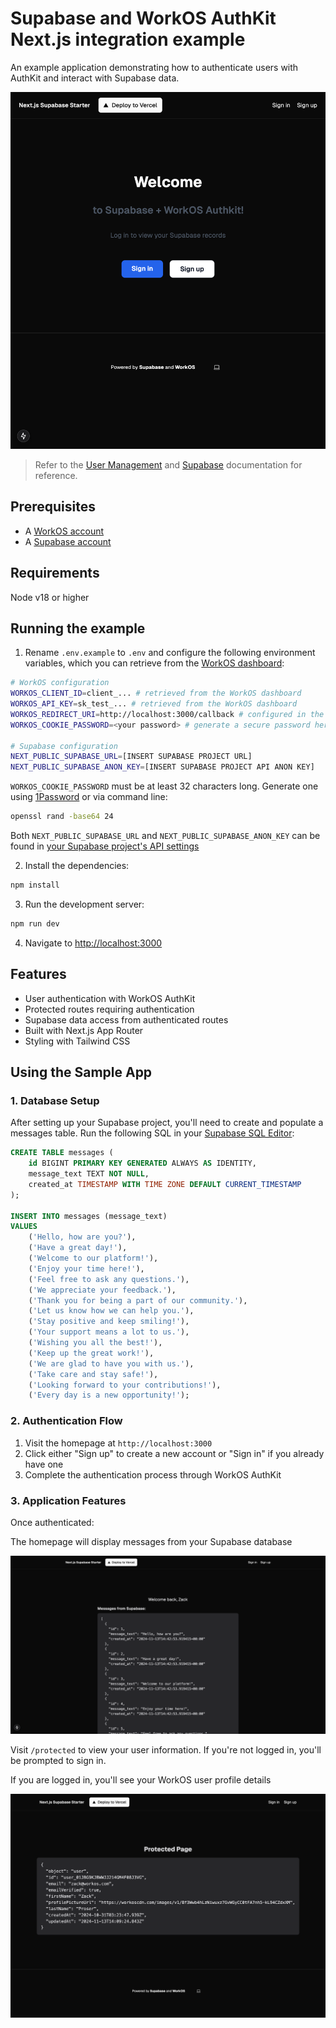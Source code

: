 # Supabase and WorkOS AuthKit Next.js integration example

An example application demonstrating how to authenticate users with AuthKit and interact with Supabase data.

![AuthKit & Supabase Next.js example](./img/homepage.png)

> Refer to the [User Management](https://workos.com/docs/user-management) and [Supabase](https://supabase.com/docs) documentation for reference.

## Prerequisites

- A [WorkOS account](https://dashboard.workos.com/signup)
- A [Supabase account](https://database.new)

## Requirements

Node v18 or higher

## Running the example

1. Rename `.env.example` to `.env` and configure the following environment variables, which you can retrieve from the [WorkOS dashboard](https://dashboard.workos.com/):

```sh
# WorkOS configuration
WORKOS_CLIENT_ID=client_... # retrieved from the WorkOS dashboard
WORKOS_API_KEY=sk_test_... # retrieved from the WorkOS dashboard
WORKOS_REDIRECT_URI=http://localhost:3000/callback # configured in the WorkOS dashboard
WORKOS_COOKIE_PASSWORD=<your password> # generate a secure password here

# Supabase configuration
NEXT_PUBLIC_SUPABASE_URL=[INSERT SUPABASE PROJECT URL]
NEXT_PUBLIC_SUPABASE_ANON_KEY=[INSERT SUPABASE PROJECT API ANON KEY]
```

`WORKOS_COOKIE_PASSWORD` must be at least 32 characters long. Generate one using [1Password](https://1password.com/password-generator/) or via command line:

```bash
openssl rand -base64 24
```

Both `NEXT_PUBLIC_SUPABASE_URL` and `NEXT_PUBLIC_SUPABASE_ANON_KEY` can be found in [your Supabase project's API settings](https://app.supabase.com/project/_/settings/api)

2. Install the dependencies:

```bash
npm install
```

3. Run the development server:

```bash
npm run dev
```

4. Navigate to [http://localhost:3000](http://localhost:3000)

## Features

- User authentication with WorkOS AuthKit
- Protected routes requiring authentication
- Supabase data access from authenticated routes
- Built with Next.js App Router
- Styling with Tailwind CSS

## Using the Sample App

### 1. Database Setup

After setting up your Supabase project, you'll need to create and populate a messages table. Run the following SQL in your [Supabase SQL Editor](https://app.supabase.com/project/_/sql):

```sql
CREATE TABLE messages (
    id BIGINT PRIMARY KEY GENERATED ALWAYS AS IDENTITY,
    message_text TEXT NOT NULL,
    created_at TIMESTAMP WITH TIME ZONE DEFAULT CURRENT_TIMESTAMP
);

INSERT INTO messages (message_text)
VALUES
    ('Hello, how are you?'),
    ('Have a great day!'),
    ('Welcome to our platform!'),
    ('Enjoy your time here!'),
    ('Feel free to ask any questions.'),
    ('We appreciate your feedback.'),
    ('Thank you for being a part of our community.'),
    ('Let us know how we can help you.'),
    ('Stay positive and keep smiling!'),
    ('Your support means a lot to us.'),
    ('Wishing you all the best!'),
    ('Keep up the great work!'),
    ('We are glad to have you with us.'),
    ('Take care and stay safe!'),
    ('Looking forward to your contributions!'),
    ('Every day is a new opportunity!');
```

### 2. Authentication Flow

1. Visit the homepage at `http://localhost:3000`
2. Click either "Sign up" to create a new account or "Sign in" if you already have one
3. Complete the authentication process through WorkOS AuthKit

### 3. Application Features

Once authenticated:

The homepage will display messages from your Supabase database

![Supabase messages](./img/logged-in.png)

Visit `/protected` to view your user information. If you're not logged in, you'll be prompted to sign in.

If you are logged in, you'll see your WorkOS user profile details

![WorkOS user profile](./img/protected.png)